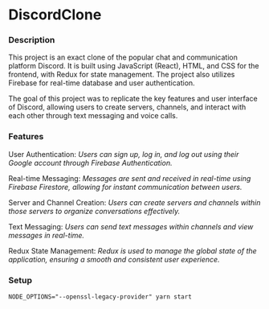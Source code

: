 # DiscordClone



### Description  
    
This project is an exact clone of the popular chat and communication platform Discord. It is built using JavaScript (React), HTML, and CSS for the frontend, with Redux for state management. The project also utilizes Firebase for real-time database and user authentication.

The goal of this project was to replicate the key features and user interface of Discord, allowing users to create servers, channels, and interact with each other through text messaging and voice calls.



### Features      
    
User Authentication:   *Users can sign up, log in, and log out using their Google account through Firebase Authentication.*

Real-time Messaging: *Messages are sent and received in real-time using Firebase Firestore, allowing for instant communication between users.*

Server and Channel Creation: *Users can create servers and channels within those servers to organize conversations effectively.*

Text Messaging: *Users can send text messages within channels and view messages in real-time.*

Redux State Management: *Redux is used to manage the global state of the application, ensuring a smooth and consistent user experience.*

### Setup    
    

```markdown
NODE_OPTIONS="--openssl-legacy-provider" yarn start

